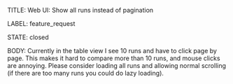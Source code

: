 TITLE:
Web UI: Show all runs instead of pagination

LABEL:
feature_request

STATE:
closed

BODY:
Currently in the table view I see 10 runs and have to click page by page. This makes it hard to compare more than 10 runs, and mouse clicks are annoying. Please consider loading all runs and allowing normal scrolling (if there are too many runs you could do lazy loading).

